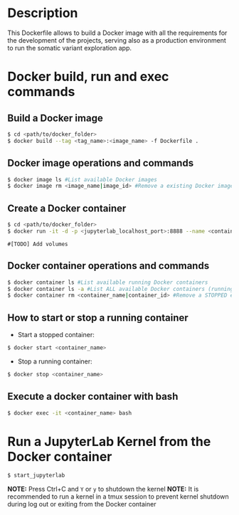 # Description

This Dockerfile allows to build a Docker image with all the requirements for the development of the projects, serving also as a production environment to run the somatic variant exploration app.

# Docker build, run and exec commands

## Build a Docker image

```bash
$ cd <path/to/docker_folder>
$ docker build --tag <tag_name>:<image_name> -f Dockerfile .
```

## Docker image operations and commands

```bash
$ docker image ls #List available Docker images
$ docker image rm <image_name|image_id> #Remove a existing Docker image
```

## Create a Docker container

```bash
$ cd <path/to/docker_folder>
$ docker run -it -d -p <jupyterlab_localhost_port>:8888 --name <container_name> <tag_name>:<image_name>
```

`#[TODO] Add volumes`

## Docker container operations and commands

```bash
$ docker container ls #List available running Docker containers
$ docker container ls -a #List ALL available Docker containers (running and stopped)
$ docker container rm <container_name|container_id> #Remove a STOPPED existing Docker container
```

## How to start or stop a running container

- Start a stopped container:

```bash
$ docker start <container_name>
```

- Stop a running container:

```bash
$ docker stop <container_name>
```

## Execute a docker container with bash

```bash
$ docker exec -it <container_name> bash
```

# Run a JupyterLab Kernel from the Docker container

```bash
$ start_jupyterlab
```

**NOTE:** Press Ctrl+C and `Y` or `y` to shutdown the kernel
**NOTE:** It is recommended to run a kernel in a tmux session to prevent kernel shutdown during log out or exiting from the Docker container

